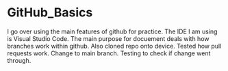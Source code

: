 # GitHub_Basics
I go over using the main features of github for practice. The IDE I am using is Visual Studio Code. The main purpose for docuement deals with how branches work within github. Also cloned repo onto device. Tested how pull requests work. Change to main branch. Testing to check if change went through.
